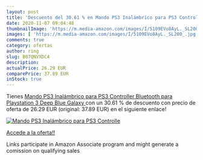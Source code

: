 ```yaml
---
layout: post
title: 'Descuento del 30.61 % en Mando PS3 Inalámbrico para PS3 Controlle'
date: 2020-11-07 09:04:48
thumbnailImage: 'https://m.media-amazon.com/images/I/5109EVo8AyL._SL200_.jpg'
images: [ 'https://m.media-amazon.com/images/I/5109EVo8AyL._SL200_.jpg' ]
comments: true
category: ofertas
author: ring
slug: B07QNVXDC4
description:
actualPrice: 26.29 EUR
comparePrice: 37.89 EUR
inStock: true
---
```


Tienes [Mando PS3 Inalámbrico para PS3 Controller Bluetooth para Playstation 3  Deep Blue Galaxy ](https://www.amazon.es/dp/B07QNVXDC4/?tag=tolees-21) con un 30.61 % de descuento con precio de oferta de 26.29 EUR (original: 37.89 EUR) en el siguiente enlace!

[![Mando PS3 Inalámbrico para PS3 Controlle](https://m.media-amazon.com/images/I/5109EVo8AyL._SL200_.jpg)](https://www.amazon.es/dp/B07QNVXDC4/?tag=tolees-21)

[Accede a la oferta!!](https://www.amazon.es/dp/B07QNVXDC4/?tag=tolees-21)

Links participate in Amazon Associate program and might generate a comission on qualifying sales


